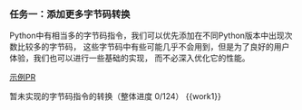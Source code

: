 
### 任务一：添加更多字节码转换

Python中有相当多的字节码指令，我们可以优先添加在不同Python版本中出现次数比较多的字节码，
这些字节码中有些可能几乎不会用到，但是为了良好的用户体验，我们也可以进行一些基础的实现，
而不必深入优化它的性能。

[示例PR](https://github.com/PFCCLab/paddlefx/pull/41)

暂未实现的字节码指令的转换（整体进度 0/124）
{{work1}}
